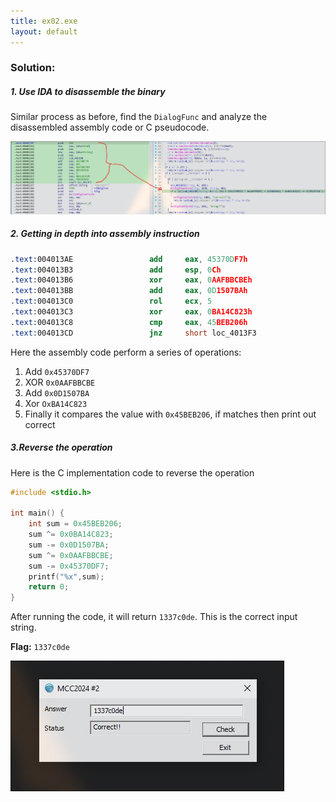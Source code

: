 ```yaml
---
title: ex02.exe
layout: default
---
```

### Solution:

##### 1. Use IDA to disassemble the binary

Similar process as before, find the `DialogFunc` and analyze the disassembled assembly code or C pseudocode. 

![ex02-1](ex02-1.jpg)

##### 2. Getting in depth into assembly instruction

```nasm
.text:004013AE                 add     eax, 45370DF7h
.text:004013B3                 add     esp, 0Ch
.text:004013B6                 xor     eax, 0AAFBBCBEh
.text:004013BB                 add     eax, 0D1507BAh
.text:004013C0                 rol     ecx, 5
.text:004013C3                 xor     eax, 0BA14C823h
.text:004013C8                 cmp     eax, 45BEB206h
.text:004013CD                 jnz     short loc_4013F3 
```

Here the assembly code perform a series of operations:
1. Add `0x45370DF7`
2. XOR `0x0AAFBBCBE`
3. Add `0x0D1507BA`
4. Xor `OxBA14C823`
5. Finally it compares the value with `0x45BEB206`, if matches then print out correct

##### 3.Reverse the operation

Here is the C implementation code to reverse the operation

```c
#include <stdio.h>

int main() {
    int sum = 0x45BEB206;
    sum ^= 0x0BA14C823;
    sum -= 0x0D1507BA;
    sum ^= 0x0AAFBBCBE;
    sum -= 0x45370DF7;
    printf("%x",sum);
    return 0;
}
```

After running the code, it will return `1337c0de`. This is the correct input string.

**Flag:** `1337c0de`

![ex02-2](ex02-2.jpg)
